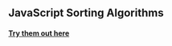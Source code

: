 ## JavaScript Sorting Algorithms

#### [Try them out here](https://codepen.io/gregorib/full/qBBjNoz)
